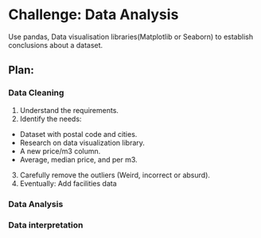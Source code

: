 # Challenge: Data Analysis
Use pandas, Data visualisation libraries(Matplotlib or Seaborn) to establish conclusions about a dataset.

## Plan:

### Data Cleaning
1. Understand the requirements.
2. Identify the needs:
  - Dataset with postal code and cities.
  - Research on data visualization library.
  - A new price/m3 column.
  - Average, median price, and per m3.
3. Carefully remove the outliers (Weird, incorrect or absurd).
4. Eventually: Add facilities data

### Data Analysis

### Data interpretation

